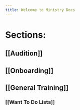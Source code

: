 ```yaml
---
title: Welcome to Ministry Docs
---
```

# Sections:

## [[Audition]]

## [[Onboarding]]
## [[General Training]]

### [[Want To Do Lists]]
